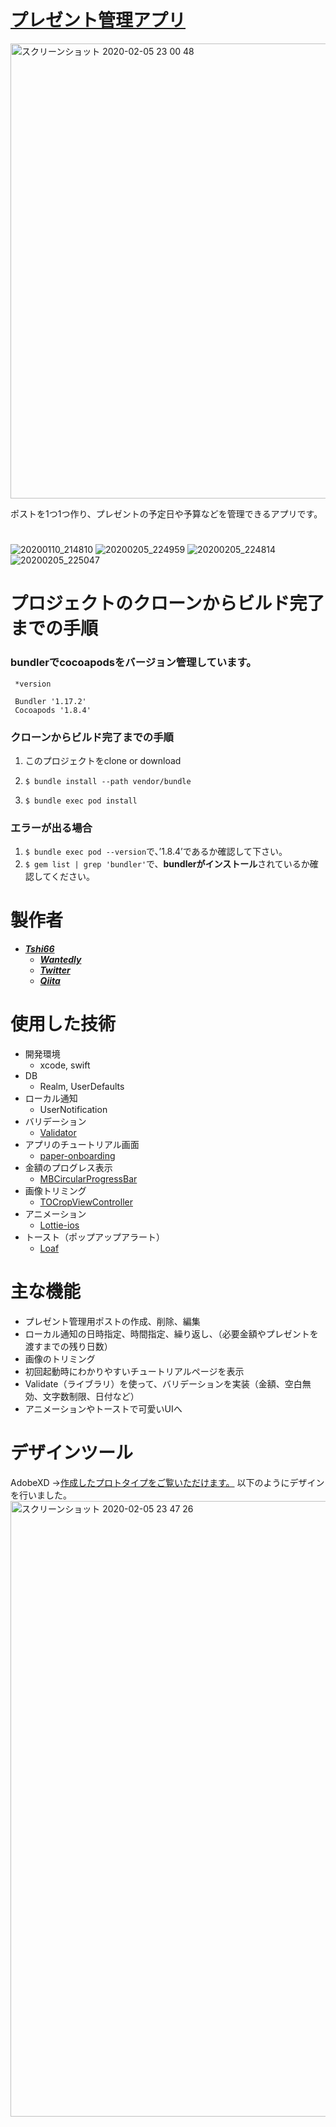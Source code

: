 # [プレゼント管理アプリ](https://apps.apple.com/jp/app/%E3%83%97%E3%83%AC%E3%82%BC%E3%83%B3%E3%83%88%E7%AE%A1%E7%90%86/id1497484818)
<img width="728" alt="スクリーンショット 2020-02-05 23 00 48" src="https://user-images.githubusercontent.com/47974150/73848915-5cdee200-486c-11ea-9b05-2781c07234f1.png">

ポストを1つ1つ作り、プレゼントの予定日や予算などを管理できるアプリです。

#

![20200110_214810](https://user-images.githubusercontent.com/47974150/72154744-c8ac6700-33f4-11ea-9583-ce14a7c8f592.GIF)
![20200205_224959](https://user-images.githubusercontent.com/47974150/73849300-0faf4000-486d-11ea-8fb8-12584f02fe38.GIF)
![20200205_224814](https://user-images.githubusercontent.com/47974150/73849264-fc9c7000-486c-11ea-849e-737aaf1c8ec3.GIF)
![20200205_225047](https://user-images.githubusercontent.com/47974150/73849385-2d7ca500-486d-11ea-9238-325325aaf797.GIF)


# プロジェクトのクローンからビルド完了までの手順

### bundlerでcocoapodsをバージョン管理しています。
```
 *version
 
 Bundler '1.17.2'
 Cocoapods '1.8.4'
```
### クローンからビルド完了までの手順
1. このプロジェクトをclone or download

2. ```$ bundle install --path vendor/bundle```

3. ```$ bundle exec pod install```


### エラーが出る場合
1. ```$ bundle exec pod --version```で、’1.8.4’であるか確認して下さい。
2. ```$ gem list | grep 'bundler'```で、**bundlerがインストール**されているか確認してください。


# 製作者
+ [***Tshi66***](https://github.com/Tshi66)
    + [***Wantedly***](https://www.wantedly.com/users/99532404)
    + [***Twitter***](https://twitter.com/Takahir10791670)
    + [***Qiita***](https://qiita.com/Tsh-43879562)

# 使用した技術
  + 開発環境
      + xcode, swift 
  + DB
      + Realm, UserDefaults
  + ローカル通知
      + UserNotification
  + バリデーション 
      + [Validator](https://github.com/adamwaite/Validator)
  + アプリのチュートリアル画面
      + [paper-onboarding](https://github.com/Ramotion/paper-onboarding)
  + 金額のプログレス表示
      + [MBCircularProgressBar](https://github.com/MatiBot/MBCircularProgressBar)
  + 画像トリミング
      + [TOCropViewController](https://github.com/TimOliver/TOCropViewController)
  + アニメーション
    + [Lottie-ios](https://github.com/airbnb/lottie-ios)
  + トースト（ポップアップアラート）
    + [Loaf](https://github.com/schmidyy/Loaf)
      
# 主な機能
  + プレゼント管理用ポストの作成、削除、編集
  + ローカル通知の日時指定、時間指定、繰り返し、（必要金額やプレゼントを渡すまでの残り日数）
  + 画像のトリミング
  + 初回起動時にわかりやすいチュートリアルページを表示
  + Validate（ライブラリ）を使って、バリデーションを実装（金額、空白無効、文字数制限、日付など）
  + アニメーションやトーストで可愛いUIへ
  

# デザインツール

AdobeXD
→[作成したプロトタイプをご覧いただけます。](https://xd.adobe.com/view/170dd0bc-ee66-4eb9-7f09-06548c65ce7f-613c/?fullscreen&hints=off)
以下のようにデザインを行いました。
<img width="985" alt="スクリーンショット 2020-02-05 23 47 26" src="https://user-images.githubusercontent.com/47974150/73852151-0d9bb000-4872-11ea-8bbf-0e98bab13a02.png">
